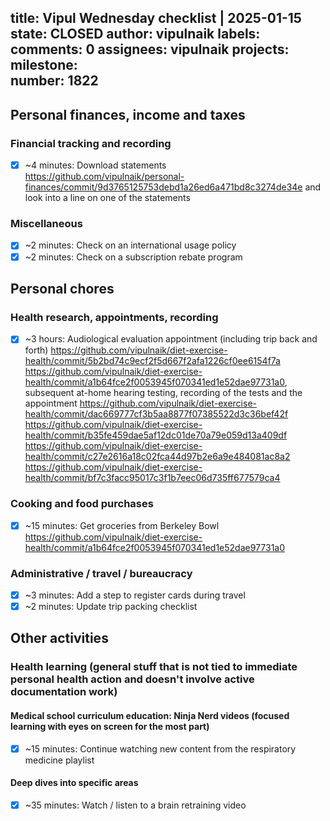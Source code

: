title:	Vipul Wednesday checklist | 2025-01-15
state:	CLOSED
author:	vipulnaik
labels:	
comments:	0
assignees:	vipulnaik
projects:	
milestone:	
number:	1822
--
## Personal finances, income and taxes

### Financial tracking and recording

- [x] ~4 minutes: Download statements https://github.com/vipulnaik/personal-finances/commit/9d3765125753debd1a26ed6a471bd8c3274de34e and look into a line on one of the statements

### Miscellaneous

- [x] ~2 minutes: Check on an international usage policy
- [x] ~2 minutes: Check on a subscription rebate program

## Personal chores

### Health research, appointments, recording

- [x] ~3 hours: Audiological evaluation appointment (including trip back and forth) https://github.com/vipulnaik/diet-exercise-health/commit/5b2bd74c9ecf2f5d667f2afa1226cf0ee6154f7a https://github.com/vipulnaik/diet-exercise-health/commit/a1b64fce2f0053945f070341ed1e52dae97731a0, subsequent at-home hearing testing, recording of the tests and the appointment https://github.com/vipulnaik/diet-exercise-health/commit/dac669777cf3b5aa8877f07385522d3c36bef42f https://github.com/vipulnaik/diet-exercise-health/commit/b35fe459dae5af12dc01de70a79e059d13a409df https://github.com/vipulnaik/diet-exercise-health/commit/c27e2616a18c02fca44d97b2e6a9e484081ac8a2 https://github.com/vipulnaik/diet-exercise-health/commit/bf7c3facc95017c3f1b7eec06d735ff677579ca4
### Cooking and food purchases

- [x] ~15 minutes: Get groceries from Berkeley Bowl https://github.com/vipulnaik/diet-exercise-health/commit/a1b64fce2f0053945f070341ed1e52dae97731a0

### Administrative / travel / bureaucracy

- [x] ~3 minutes: Add a step to register cards during travel
- [x] ~2 minutes: Update trip packing checklist

## Other activities

### Health learning (general stuff that is not tied to immediate personal health action and doesn't involve active documentation work)

#### Medical school curriculum education: Ninja Nerd videos (focused learning with eyes on screen for the most part)

- [x] ~15 minutes: Continue watching new content from the respiratory medicine playlist

#### Deep dives into specific areas

- [x] ~35 minutes: Watch / listen to a brain retraining video
